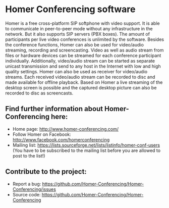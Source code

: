 # Homer Conferencing software

Homer is a free cross-platform SIP softphone with video support. It is able to communicate in peer-to-peer mode without any infrastructure in the network. But it also supports SIP servers (PBX boxes). The amount of participants per live video conferences is unlimited by the software.
Besides the conference functions, Homer can also be used for video/audio streaming, recording and screencasting. Video as well as audio stream from files or hardware devices can be streamed for each conference participant individually. Additionally, video/audio stream can be started as separate unicast transmission and send to any host in the Internet with low and high quality settings. Homer can also be used as receiver for video/audio streams. Each received video/audio stream can be recorded to disc and made available for offline playback.
Based on Homer a live streaming of the desktop screen is possible and the captured desktop picture can also be recorded to disc as screencasts.

## Find further information about Homer-Conferencing here:

* Home page: http://www.homer-conferencing.com/
* Follow Homer on Facebook: http://www.facebook.com/homerconferencing
* Mailing list: https://lists.sourceforge.net/lists/listinfo/homer-conf-users (You have to be subscribed to the mailing list before you are allowed to post to the list!)


## Contribute to the project:

* Report a bug: https://github.com/Homer-Conferencing/Homer-Conferencing/issues
* Source code: https://github.com/Homer-Conferencing/Homer-Conferencing

